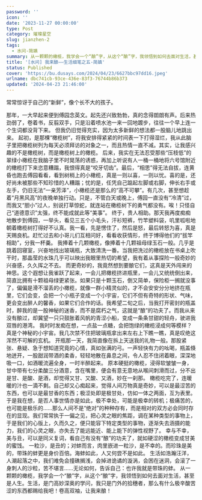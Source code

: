 ```yaml
---
password: ''
icon: ''
date: '2023-11-27 00:00:00'
type: Post
category: 璀璨星空
slug: jianzhen-2
tags:
  - 水问-简嫃
summary: 从一颗颗的橄榄，我学会一个“酿”字，从这个“酿”字，我领悟到如何去面对生活，甚至是人生。
title: '[水问] 我来酿——生活细笔之五-简嫃'
status: Published
cover: 'https://bu.dusays.com/2024/04/23/6627bbc97dd16.jpeg'
urlname: dbc741cb-93ce-436e-83f3-76744b86b373
updated: '2024-04-23 21:46:00'
---
```


 常常惊讶于自己的“新鲜”，像个长不大的孩子。 


  那年，一大早起来便到傅园念英文。起先还兴致勃勃，真的念得朗朗有声。后来热劲弱了，卷着书，反翦双手，只是沿着喷水池一来一回地踱步，往往一个早上连一个生词都没背下来。
  但我仍旧觉得充实，因为太多新鲜的想法都一股脑儿地跳出来。
  起初，是那棵“橄榄树”，将我安排得紧紧的时间表一下打得湿烂，我从此脑子里把橄榄树列为每天必须拜访的对象之一，而且热情一直不减。其实，让我感兴趣的不是橄榄树，而是橄榄树上的橄榄。
  后来，我实在无法忍受那些“压枝低”的翠绿小橄榄在我脑子里不时晃荡的诱惑，再加上听说有人一桶一桶地将六号馆附近的橄榄打下来恣意糟蹋，我恨得真是“咬牙切齿”。最后，“相思”得无法自拔，连黄昏也跑去傅园看看，看到树梢上的小橄榄，真是一则以喜，一则以忧。喜的是，还好尚未被那些不知珍惜的人糟蹋；忧的是，任凭自己踮起左脚或右脚，伸长右手或左手，仍旧无法“一亲芳泽”，小橄榄还是那么的“高不可攀”。有几次，甚至想趁着“月黑风高”的夜晚单独行动。只是，不管白天或晚上，傅园一直没有“冷清”过，而我又“胆小”过人，别说打草惊蛇，就连站在橄榄树下的勇气都没有。唉！只怪自己“道德意识”太强，终不能成就此等“美事”。
  终于，贵人相助。那天我再度痴痴地散步到傅园，一举头，看见三五个小毛头，汗衫短裤，竹竿塑料袋，叽里呱啦地朝着橄榄树打得好不认真。我一看，先是愣住了，然后是怒，最后转怒为喜，真是天赐良机。赶忙过去和小哥儿们互相问好，看看收获情形，终于博得他们的“拔竿相助”，分我一杯羹。
  我捧着十几颗橄榄，像捧着十几颗祖母绿玉石一般。几乎是跳着回寝室，兴奋地找出玻璃瓶，大致清洗一番。当我把洗过的橄榄放在书桌上吹干时，那晶莹的水珠几乎可以映出我眼里热切的希望，我有着从事探险一般奇妙的兴奋感，久久挥之不去。
  而更奇妙的，我竟然想到要酿它们，这真是天外闯来的神思。这个遐想让我雀跃了起来，一会儿把橄榄挤进瓶里，一会儿又统统倒出来，简直比拥有十颗祖母绿更紧张。如果只是十颗玉石，倒又简单，保险柜一搁就没事了，偏偏是滑不溜丢的小橄榄，就像一群小精灵似的，才不会安安分分地挤在瓶里，它们会变，会把一个小瓶子变成一个小宇宙，它们不但有奇特的形状、气味，更会变出醉人的馨香，如果它们合作的话。我希望二旬之后，当我打开密封的瓶盖时，醉我的是一股神秘的迷香，而不是腐朽之气，这就是“酿”的功夫了。而我从来没有酿过，却冀望一只只鼓胀着风帆的青涩小船，变成一条条甘甜的轻舟，驶进我双唇的港湾。
  我时时发痴在想，一点盐一点糖，会把饱绿的橄榄浸成何等模样？真是个神秘的小宇宙。我几次禁不住把玻璃瓶拿出来左右上下瞧一瞧，真是叹绝这浑然不可解的玄机。
  开瓶那一天，我简直像在拆上天送我的礼物一般。那股紧张、悬疑、急于想知道究竟的心情，真如张满的弓。一声轻快有力的吆喝，瓶盖倏地迸开，一股甜润带酒的柔香，轻轻地散在鼻息之间，令人忍不住闭着眼，深深地吸一口，如酒暖流遍全身，一时半醉起来。
  原本硬挺的橄榄，浸得软皱皱一身，甘中带有七分柔酸三分酒意，含在嘴里，便会有意无意地从喉间刺滑而过，分不出是甘、是酸、是酒，却觉得又甘、又酸、又酒，妙在一刹那。
  橄榄吃完了，连暖暖的汁也一滴不剩。自己却又心痴起来，觉得人间万物真是奇妙，可以是最涩苦的东西，也可以是最甘香的东西；极涩处即是极甘处，仿如一体之两面，互为表里。于是我在想，是否人事世情亦是如此，极不幸处，可能是极幸的转机；极痛苦的，也可能是极乐的……那么人间不是“绝对”的种种存有，而是相对的双方必会同时存在的显现。我们常常执于一偏之见，把心灵之眼的焦距，调在某种类型的事物上，于是我们的心版上，久而久之，便只能容下特定类型的事物，逐渐失去涵摄的能力，我们的心灵之眼，亦失去了能远能近、能上能下的弹性视野了。
  幸与不幸，美与丑，可以是同义复词，看自己有没有“酿”的功夫了，就如硬涩的橄榄变成甘美的蜜饯。
  一粒沙，是丑的；对蚌而言，肉里嵌进一粒沙，是不幸的。而珍珠是美的，带珠的蚌更是身价百倍。海蚌如此，人又何尝不是如此。
  生活如浩瀚汪洋，人潮起落之中，我们难免会撞礁搁浅，会掉进诡谲的漩涡，会困在迷洞，会滚了一身刺人的沙粒，苦不堪言……无论如何，告诉自己：也许我就是带珠的蚌。
  从一颗颗的橄榄，我学会一个“酿”字，从这个“酿”字，我领悟到如何去面对生活，甚至是人生。生活，是门高妙深奥的学问，我只是门外的拾穗者，那么有什么极辛酸苦涩的东西都赐给我吧！卷高双袖，让我来酿！

